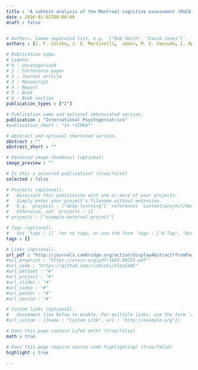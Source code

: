 ```yaml
---
title : "A subtest analysis of the Montreal cognitive assessment (MoCA): which subtests can best discriminate between healthy controls, mild cognitive impairment and Alzheimer’s disease?"
date : 2016-01-01T00:00:00
draft : false


# Authors. Comma separated list, e.g. `["Bob Smith", "David Jones"]`.
authors : [J. F. Cecato, J. E. Martinelli,  admin, M. S. Yassuda, I. Aprahamian]

# Publication type.
# Legend:
# 0 : Uncategorized
# 1 : Conference paper
# 2 : Journal article
# 3 : Manuscript
# 4 : Report
# 5 : Book
# 6 : Book section
publication_types : ["2"]

# Publication name and optional abbreviated version.
publication : "International Psychogeriatrics"
#publication_short : "In *ICMEW*"

# Abstract and optional shortened version.
abstract : ""
abstract_short : ""

# Featured image thumbnail (optional)
image_preview : ""

# Is this a selected publication? (true/false)
selected : false

# Projects (optional).
#   Associate this publication with one or more of your projects.
#   Simply enter your project's filename without extension.
#   E.g. `projects : ["deep-learning"]` references `content/project/deep-learning.md`.
#   Otherwise, set `projects : []`.
# projects : ["example-external-project"]

# Tags (optional).
#   Set `tags : []` for no tags, or use the form `tags : ["A Tag", "Another Tag"]` for one or more tags.
tags : []

# Links (optional).
url_pdf : "http://journals.cambridge.org/action/displayAbstract?fromPage=online&aid=10052547&fileId=S1041610215001982"
#url_preprint : "https://arxiv.org/pdf/1602.00355.pdf"
#url_code : "https://github.com/rizbicki/FlexCoDE"
#url_dataset : "#"
#url_project : "#"
#url_slides : "#"
#url_video : "#"
#url_poster : "#"
#url_source : "#"

# Custom links (optional).
#   Uncomment line below to enable. For multiple links, use the form `[{...}, {...}, {...}]`.
#url_custom : [{name : "Custom Link", url : "http://example.org"}]

# Does this page contain LaTeX math? (true/false)
math : true

# Does this page require source code highlighting? (true/false)
highlight : true

---
```

